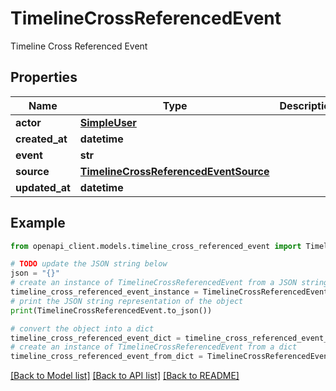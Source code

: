 # TimelineCrossReferencedEvent

Timeline Cross Referenced Event

## Properties

Name | Type | Description | Notes
------------ | ------------- | ------------- | -------------
**actor** | [**SimpleUser**](SimpleUser.md) |  | [optional] 
**created_at** | **datetime** |  | 
**event** | **str** |  | 
**source** | [**TimelineCrossReferencedEventSource**](TimelineCrossReferencedEventSource.md) |  | 
**updated_at** | **datetime** |  | 

## Example

```python
from openapi_client.models.timeline_cross_referenced_event import TimelineCrossReferencedEvent

# TODO update the JSON string below
json = "{}"
# create an instance of TimelineCrossReferencedEvent from a JSON string
timeline_cross_referenced_event_instance = TimelineCrossReferencedEvent.from_json(json)
# print the JSON string representation of the object
print(TimelineCrossReferencedEvent.to_json())

# convert the object into a dict
timeline_cross_referenced_event_dict = timeline_cross_referenced_event_instance.to_dict()
# create an instance of TimelineCrossReferencedEvent from a dict
timeline_cross_referenced_event_from_dict = TimelineCrossReferencedEvent.from_dict(timeline_cross_referenced_event_dict)
```
[[Back to Model list]](../README.md#documentation-for-models) [[Back to API list]](../README.md#documentation-for-api-endpoints) [[Back to README]](../README.md)


